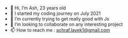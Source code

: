 - 👋 Hi, I’m Ash, 23 years old 
- 👀 I started my coding journey on July 2021
- 🌱 I’m currently trying to get really  good with Js
- 💞️ I’m looking to collaborate on any interesting project
- 📫 How to reach me : achraf.layek1@gmail.com

<!---
PeerlessAsh/PeerlessAsh is a ✨ special ✨ repository because its `README.md` (this file) appears on your GitHub profile.
You can click the Preview link to take a look at your changes.
--->
